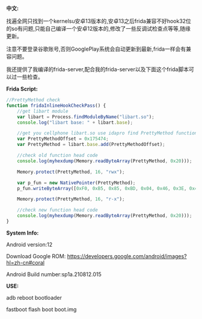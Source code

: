 **中文:**

找遍全网只找到一个kernelsu安卓13版本的,安卓13之后frida兼容不好hook32位的so有问题,只能自己编译一个安卓12版本的,修改了一些反调试检查点等等,随缘更新。

注意不要登录谷歌账号,否则GooglePlay系统会自动更新到最新,frida一样会有兼容问题。

我还提供了我编译的frida-server,配合我的frida-server以及下面这个frida脚本可以过一些检查。

**Frida Script:**
```javascript
//PrettyMethod check
function fridaInlineHookCheckPass() {
    //get libart module 
    var libart = Process.findModuleByName("libart.so");
    console.log("libart base: " + libart.base);

    //get you cellphone libart.so use idapro find PrettyMethod function offset 
    var PrettyMethodOffset = 0x175474;
    var PrettyMethod = libart.base.add(PrettyMethodOffset);

    //check old function head code
    console.log(myhexdump(Memory.readByteArray(PrettyMethod, 0x20)));

    Memory.protect(PrettyMethod, 16, "rwx");

    var p_fun = new NativePointer(PrettyMethod);
    p_fun.writeByteArray([0xF0, 0xB5, 0x85, 0xBD, 0x04, 0x46, 0x3E, 0x48, 0x0D, 0x46]);

    Memory.protect(PrettyMethod, 16, "r-x");

    //check new function head code
    console.log(myhexdump(Memory.readByteArray(PrettyMethod, 0x20)));
}
```

**System Info:**

Android version:12 

Download Google ROM: https://developers.google.com/android/images?hl=zh-cn#coral

Android Build number:sp1a.210812.015

**USE:**

adb reboot bootloader

fastboot flash boot boot.img 
